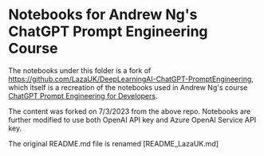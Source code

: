# Notebooks for Andrew Ng's ChatGPT Prompt Engineering Course

The notebooks under this folder is a fork of https://github.com/LazaUK/DeepLearningAI-ChatGPT-PromptEngineering, which itself is a recreation of the notebooks used in Andrew Ng's course [ChatGPT Prompt Engineering for Developers](https://www.deeplearning.ai/short-courses/chatgpt-prompt-engineering-for-developers/).

The content was forked on 7/3/2023 from the above repo. Notebooks are further modified to use both OpenAI API key and Azure OpenAI Service API key. 

The original README.md file is renamed [README_LazaUK.md]